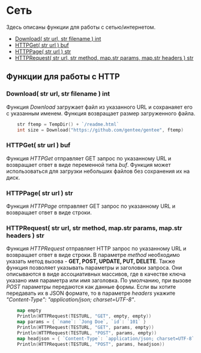 # Сеть

Здесь описаны функции для работы с сетью/интернетом.

* [Download\( str url, str filename \) int](network.md#download-str-url-str-filename-int)
* [HTTPGet\( str url \) buf](network.md#httpget-str-url-buf)
* [HTTPPage\( str url \) str](network.md#httppage-str-url-str)
* [HTTPRequest\( str url, str method, map.str params, map.str headers \) str](network.md#httprequest-str-url-str-method-map-str-params-map-str-headers-str)

## Функции для работы с HTTP

### Download\( str url, str filename \) int

Функция _Download_ загружает файл из указанного URL и сохранаяет его с указанным именем. Функция возвращает размер загруженного файла.

```go
    str ftemp = TempDir() + `/readme.html`
    int size = Download("https://github.com/gentee/gentee", ftemp)
```

### HTTPGet\( str url \) buf

Функция _HTTPGet_ отправляет GET запрос по указанному URL и возвращает ответ в виде переменной типа _buf_. Функция может использоваться для загрузки небольших файлов без сохранения их на диск.

### HTTPPage\( str url \) str

Функция _HTTPPage_ отправляет GET запрос по указанному URL и возвращает ответ в виде строки.

### HTTPRequest\( str url, str method, map.str params, map.str headers \) str

Функция _HTTPRequest_ отправляет HTTP запрос по указанному URL и возвращает ответ в виде строки. В параметре _method_ необходимо указать метод вызова - **GET, POST, UPDATE, PUT, DELETE**. Также функция позволяет указывать параметры и заголовки запроса. Они описываются в виде ассоциативных массивов, где в качестве ключа указано имя параметра или имя заголовка. По умолчанию, при вызове *POST* параметры передаются как данные формы. Если вы хотите передавать их в JSON формате, то в параметре *headers* укажите *"Content-Type": "application/json; charset=UTF-8"*.

``` go
    map empty
    Println(HTTPRequest(TESTURL, "GET", empty, empty))
    map params = { `name`: `Jong Doe`, `id`: `101` }
    Println(HTTPRequest(TESTURL, "GET", params, empty))
    Println(HTTPRequest(TESTURL, "POST", params, empty))
    map headjson = { `Content-Type`: `application/json; charset=UTF-8` }
    Println(HTTPRequest(TESTURL, "POST", params, headjson))
```
